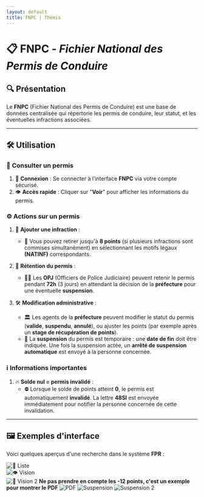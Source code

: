 ```yaml
---
layout: default
title: FNPC | Themis
---
```


# 📋 **FNPC** - *Fichier National des Permis de Conduire*

## 🔍 **Présentation**  

Le **FNPC** (Fichier National des Permis de Conduire) est une base de données centralisée qui répertorie les permis de conduire, leur statut, et les éventuelles infractions associées.

---

## 🛠️ **Utilisation**  

### 🔎 **Consulter un permis**  
1. 🔐 **Connexion** : Se connecter à l’interface **FNPC** via votre compte sécurisé.  
2. 👁️ **Accès rapide** : Cliquer sur "**Voir**" pour afficher les informations du permis.

### ⚙️ **Actions sur un permis**  

1. 🚨 **Ajouter une infraction** :  
   - 📌 Vous pouvez retirer jusqu'à **8 points** (si plusieurs infractions sont commises simultanément) en sélectionnant les motifs légaux **(NATINF)** correspondants.

2. 🛑 **Rétention du permis** :  
   - 👮‍♂️ Les **OPJ** (Officiers de Police Judiciaire) peuvent retenir le permis pendant **72h** (3 jours) en attendant la décision de la **préfecture** pour une éventuelle **suspension**.

3. 🛠️ **Modification administrative** :  
   - 🏛️ Les agents de la **préfecture** peuvent modifier le statut du permis (**valide**, **suspendu**, **annulé**), ou ajuster les points (par exemple après un **stage de récupération de points**).  
   - 📅 La **suspension** du permis est temporaire : une **date de fin** doit être indiquée. Une fois la suspension actée, un **arrêté de suspension automatique** est envoyé à la personne concernée.

### ℹ️ **Informations importantes**
1. 🔥 **Solde nul = permis invalidé** :  
   - ⛔ Lorsque le solde de points atteint **0**, le permis est automatiquement **invalidé**. La lettre **48SI** est envoyée immédiatement pour notifier la personne concernée de cette invalidation.

---

## 🖼️ **Exemples d'interface**  

Voici quelques aperçus d'une recherche dans le système **FPR** :  

![📌 Liste](https://i.imgur.com/10ITZz8.png)  
![👁️ Vision](https://i.imgur.com/4ZY342W.png)  
![🔎 Vision 2](https://i.imgur.com/UfcPAc6.png)
**Ne pas prendre en compte les -12 points, c'est un exemple pour montrer le PDF**
![PDF](https://i.imgur.com/WwAGzVQ.png)
![Suspension](https://i.imgur.com/o9hPMxW.png)
![Suspension 2](https://i.imgur.com/luBsG9f.png)
